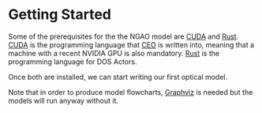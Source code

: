 # Getting Started

Some of the prerequisites for the the NGAO model are [CUDA] and [Rust].
[CUDA] is the programming language that [CEO] is written into, meaning that a machine with a recent NVIDIA GPU  is also mandatory.
[Rust] is the programming language for DOS Actors.

Once both are installed, we can start writing our first optical model.

Note that in order to produce model flowcharts, [Graphviz] is needed but the models will run anyway without it.

[CUDA]: https://developer.nvidia.com/cuda-downloads
[CEO]: https://github.com/rconan/CEO
[Rust]: https://www.rust-lang.org/
[Graphviz]: https://www.graphviz.org/